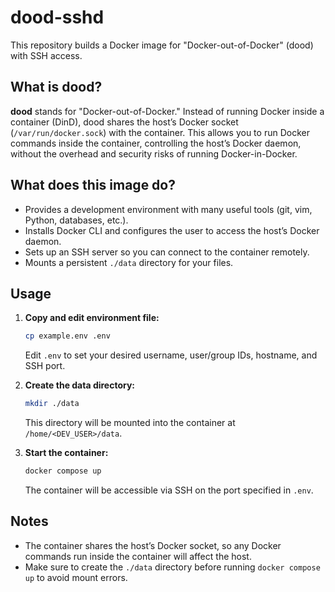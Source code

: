 # dood-sshd

This repository builds a Docker image for "Docker-out-of-Docker" (dood) with SSH access.

## What is dood?

**dood** stands for "Docker-out-of-Docker." Instead of running Docker inside a container (DinD), dood shares the host’s Docker socket (`/var/run/docker.sock`) with the container. This allows you to run Docker commands inside the container, controlling the host’s Docker daemon, without the overhead and security risks of running Docker-in-Docker.

## What does this image do?

- Provides a development environment with many useful tools (git, vim, Python, databases, etc.).
- Installs Docker CLI and configures the user to access the host’s Docker daemon.
- Sets up an SSH server so you can connect to the container remotely.
- Mounts a persistent `./data` directory for your files.

## Usage

1.  **Copy and edit environment file:**

    ```sh
    cp example.env .env
    ```

    Edit `.env` to set your desired username, user/group IDs, hostname, and SSH port.

2.  **Create the data directory:**

    ```sh
    mkdir ./data
    ```

    This directory will be mounted into the container at `/home/<DEV_USER>/data`.

3.  **Start the container:**

    ```sh
    docker compose up
    ```

    The container will be accessible via SSH on the port specified in `.env`.

## Notes

- The container shares the host’s Docker socket, so any Docker commands run inside the container will affect the host.
- Make sure to create the `./data` directory before running `docker compose up` to avoid mount errors.
